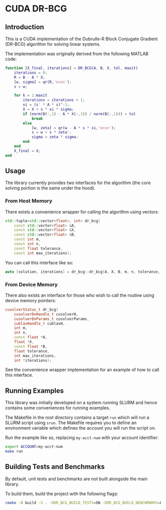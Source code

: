 # CUDA DR-BCG

## Introduction

This is a CUDA implementation of the Dubrulle-R Block Conjugate Gradient (DR-BCG) algorithm for solving linear systems.

The implementation was originally derived from the following MATLAB code:

```matlab
function [X_final, iterations] = DR_BCG(A, B, X, tol, maxit)
    iterations = 0;
    R = B - A * X;
    [w, sigma] = qr(R,'econ');
    s = w;

    for k = 1:maxit
        iterations = iterations + 1;
        xi = (s' * A * s)^-1;
        X = X + s * xi * sigma;
        if (norm(B(:,1) - A * X(:,1)) / norm(B(:,1))) < tol
            break
        else
            [w, zeta] = qr(w - A * s * xi,'econ');
            s = w + s * zeta';
            sigma = zeta * sigma;
        end
    end
    X_final = X;
end
```

## Usage

The library currently provides two interfaces for the algorithm (the core solving portion is the same under the hood).

### From Host Memory

There exists a convenience wrapper for calling the algorithm using vectors:

```c++
std::tuple<std::vector<float>, int> dr_bcg(
    const std::vector<float> &A,
    const std::vector<float> &X,
    const std::vector<float> &B,
    const int m,
    const int n,
    const float tolerance,
    const int max_iterations);
```

You can call this interface like so:

```c++
auto [solution, iterations] = dr_bcg::dr_bcg(A, X, B, m, n, tolerance, max_iterations);
```

### From Device Memory

There also exists an interface for those who wish to call the routine using device memory pointers:

```c++
cusolverStatus_t dr_bcg(
    cusolverDnHandle_t cusolverH,
    cusolverDnParams_t cusolverParams,
    cublasHandle_t cublasH,
    int m,
    int n,
    const float *A,
    float *X,
    const float *B,
    float tolerance,
    int max_iterations,
    int *iterations);
```

See the convenience wrapper implementation for an example of how to call this interface.

## Running Examples

This library was initially developed on a system running SLURM and hence contains some conveniences for running examples.

The Makefile in the root directory contains a target `run` which will run a SLURM script using `srun`.
The Makefile requires you to define an environment variable which defines the account you will run the script on.

Run the example like so, replacing `my-acct-num` with your account identifier:

```bash
export ACCOUNT=my-acct-num
make run
```

## Building Tests and Benchmarks

By default, unit tests and benchmarks are not built alongside the main library.

To build them, build the project with the following flags:

```bash
cmake -B build -S . -DDR_BCG_BUILD_TESTS=ON -DDR_BCG_BUILD_BENCHMARKS=ON
```
